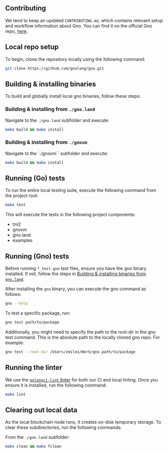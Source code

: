 ## Contributing

We tend to keep an updated `CONTRIBUTING.md`, which contains relevant setup and workflow
information about Gno. You can find it on the official Gno
repo, [here](https://github.com/gnolang/gno/blob/master/CONTRIBUTING.md).

## Local repo setup

To begin, clone the repository locally using the following command:

```bash
git clone https://github.com/gnolang/gno.git
```

## Building & installing binaries

To build and globally install local gno binaries, follow these steps:

### Building & installing from `./gno.land`

Navigate to the `./gno.land` subfolder and execute:

```bash
make build && make install
```

### Building & installing from `./gnovm`

Navigate to the `./gnovm`` subfolder and execute:

```bash
make build && make install
```

## Running (Go) tests

To run the entire local testing suite, execute the following command from the project root:

```bash
make test
```

This will execute the tests in the following project components:

- tm2
- gnovm
- gno.land
- examples

## Running (Gno) tests

Before running `*_test.gno` test files, ensure you have the gno binary installed. If not, follow the steps
in [Building & installing binaries from `gno.land`](#building--installing-from-gnoland).

After installing the `gno` binary, you can execute the gno command as follows:

```bash
gno --help
```

To test a specific package, run:

```bash
gno test path/to/package
```

Additionally, you might need to specify the path to the root-dir in the gno test command. This is the absolute path to
the locally cloned gno repo. For example:

```bash
gno test --root-dir /Users/zmilos/Work/gno path/to/package
```

## Running the linter

We use the [`golangci-lint` linter](https://golangci-lint.run/usage/install/#local-installation) for both our CI and
local linting. Once you ensure it is installed, run the following
command:

```bash
make lint 
```

## Clearing out local data

As the local blockchain node runs, it creates on-disk temporary storage. To clear these subdirectories, run the
following commands:

From the `./gno.land` subfolder:

```bash
make clean && make fclean
```
